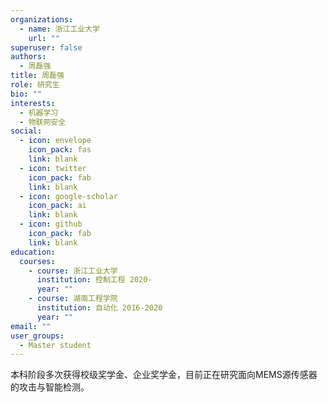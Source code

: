```yaml
---
organizations:
  - name: 浙江工业大学
    url: ""
superuser: false
authors:
  - 周磊强
title: 周磊强
role: 研究生
bio: ""
interests:
  - 机器学习
  - 物联网安全
social:
  - icon: envelope
    icon_pack: fas
    link: blank
  - icon: twitter
    icon_pack: fab
    link: blank
  - icon: google-scholar
    icon_pack: ai
    link: blank
  - icon: github
    icon_pack: fab
    link: blank
education:
  courses:
    - course: 浙江工业大学
      institution: 控制工程 2020-
      year: ""
    - course: 湖南工程学院
      institution: 自动化 2016-2020
      year: ""
email: ""
user_groups:
  - Master student
---
```

本科阶段多次获得校级奖学金、企业奖学金，目前正在研究面向MEMS源传感器的攻击与智能检测。